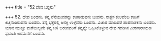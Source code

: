 +++
title = "52 ದೇವ ಬನ್ದನು"

+++
52. ದೇವ ಬಂದನು. ತನ್ನ ನೆನೆಯುವರನ್ನು ಕಾಪಾಡುವನು ಬಂದನು. ರಾಕ್ಷಸ ಕುಲವೆಂಬ ಕಾಡಿಗೆ ಕಿಚ್ಚಿನಂತಿರುವನು ಬಂದನು. ತನ್ನ ಭಕ್ತರಲ್ಲಿ ಆಸಕ್ತಿ ಉಳ್ಳವನು ಬಂದನು. ವಿಚಾರ ಮಾಡಿದರೆ ಪಾಪನಾಶಕನು ಬಂದನು. ಯಾವ ಮುಚ್ಚು ಮರೆಯಿಲ್ಲದೇ ತನ್ನ ಬಳಿ ಬರುವವರಿಗೆ ತನ್ನನ್ನೇ ಒಪ್ಪಿಸಿಕೊಳ್ಳುವ ದೇವ ಗದುಗಿನ ವೀರನಾರಾಯಣ ಸ್ವರೂಪಿ ಅರಮನೆಗೆ ಬಂದನು.